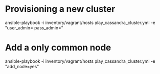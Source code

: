 # Provisioning a new cluster
  ansible-playbook -i inventory/vagrant/hosts play_cassandra_cluster.yml -e "user_admin=<USERNAME> pass_admin=<PASSWORD>"

# Add a only common node
  ansible-playbook -i inventory/vagrant/hosts play_cassandra_cluster.yml -e "add_node=yes"